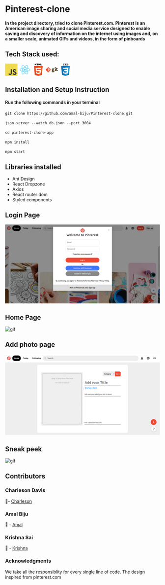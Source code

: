 # Pinterest-clone

<div>
  <h4>
In the project directory, tried to clone Pinterest.com.  
Pinterest is an American image sharing and social media service designed to enable saving and discovery of information on the internet using images and, on a smaller scale, animated GIFs and videos, in the form of pinboards
  </h4>
</div>

## Tech Stack used:

<code><img height="40" src="https://raw.githubusercontent.com/github/explore/80688e429a7d4ef2fca1e82350fe8e3517d3494d/topics/javascript/javascript.png"></code>
<code><img height="40" src="https://raw.githubusercontent.com/github/explore/80688e429a7d4ef2fca1e82350fe8e3517d3494d/topics/react/react.png"></code>
<code><img height="40" src="https://raw.githubusercontent.com/github/explore/80688e429a7d4ef2fca1e82350fe8e3517d3494d/topics/html/html.png"></code>
<code><img height="40" src="https://raw.githubusercontent.com/github/explore/80688e429a7d4ef2fca1e82350fe8e3517d3494d/topics/git/git.png"></code>
<code><img height="40" src="https://raw.githubusercontent.com/github/explore/80688e429a7d4ef2fca1e82350fe8e3517d3494d/topics/css/css.png"></code>

## Installation and Setup Instruction
#### Run the following commands in your terminal

`git clone https://github.com/amal-biju/Pinterest-clone.git`

`json-server --watch db.json --port 3004`

`cd pinterest-clone-app`

`npm install`

`npm start`

## Libraries installed

- Ant Design
- React Dropzone
- Axios
- React router dom
- Styled components

## Login Page

![gif](./pinterest-clone-app/screenshots/login.png)

## Home Page

![gif](./pinterest-clone-app/screenshots/home.png)

## Add photo page

![gif](./pinterest-clone-app/screenshots/addphoto.png)

## Sneak peek

![gif](./pinterest-clone-app/screenshots/pinterest.gif)

## Contributors

<h3>Charleson Davis</h3>👨‍- <a href="https://github.com/normandy17" >Charleson</a>
<h3>Amal Biju</h3>👨‍ -  <a href="https://github.com/amal-biju">Amal</a> 
<h3>Krishna Sai</h3> 👨‍ - <a href="https://github.com/Krishnasai45">Krishna</a>

### Acknowledgments

<div>
  We take all the responsiblity for every single line of code. The design inspired from pinterest.com
</div>
